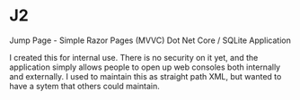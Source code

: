 # J2
Jump Page - Simple Razor Pages (MVVC)  Dot Net Core / SQLite Application 

I created this for internal use.  There is no security on it yet, and the application simply allows people to open up web consoles both internally and externally.  I used to maintain this as straight path XML, but wanted to have a sytem that others could maintain.
